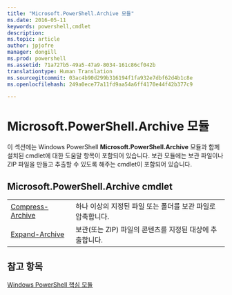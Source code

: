 ```yaml
---
title: "Microsoft.PowerShell.Archive 모듈"
ms.date: 2016-05-11
keywords: powershell,cmdlet
description: 
ms.topic: article
author: jpjofre
manager: dongill
ms.prod: powershell
ms.assetid: 71a727b5-49a5-47a9-8034-161c86cf042b
translationtype: Human Translation
ms.sourcegitcommit: 03ac4b90d299b316194f1fa932e7dbf62d4b1c8e
ms.openlocfilehash: 249a0ece77a11fd9aa54a6ff4170e44f42b377c9

---
```


# Microsoft.PowerShell.Archive 모듈
이 섹션에는 Windows PowerShell **Microsoft.PowerShell.Archive** 모듈과 함께 설치된 cmdlet에 대한 도움말 항목이 포함되어 있습니다. 보관 모듈에는 보관 파일이나 ZIP 파일을 만들고 추출할 수 있도록 해주는 cmdlet이 포함되어 있습니다.

## Microsoft.PowerShell.Archive cmdlet

|||
|-|-|
|[Compress-Archive](http://technet.microsoft.com/library/dn841358.aspx)|하나 이상의 지정된 파일 또는 폴더를 보관 파일로 압축합니다.|
|[Expand-Archive](http://technet.microsoft.com/library/dn841359.aspx)|보관(또는 ZIP) 파일의 콘텐츠를 지정된 대상에 추출합니다.|

## 참고 항목
[Windows PowerShell 핵심 모듈](http://technet.microsoft.com/library/hh847741.aspx)




<!--HONumber=Aug16_HO3-->


